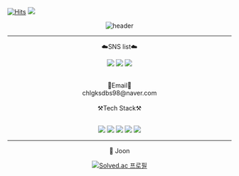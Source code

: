 [![Hits](https://hits.seeyoufarm.com/api/count/incr/badge.svg?url=https%3A%2F%2Fgithub.com%2Fchlgksdbs%2Fhit-counter&count_bg=%2379C83D&title_bg=%23555555&icon=&icon_color=%23E7E7E7&title=hits&edge_flat=false)](https://github.com/chlgksdbs)
<image src="https://img.shields.io/github/followers/chlgksdbs?style=social">
  
<div align="center">

  ![header](https://capsule-render.vercel.app/api?type=waving&color=gradient&customColorList=14&height=220&section=header&text=Welcome&fontAlignY=40&fontSize=70&desc=chlgksdbs's%20GitHub&descAlign=65&descAlignY=55&descSize=20)

  ---
  ☁️SNS list☁️

  <a href="https://www.facebook.com/profile.php?id=100013209942817" target="_blank"><img src="https://img.shields.io/badge/Facebook-1877F2?style=flat-square&logo=Facebook&logoColor=white"/></a>
  <a href="https://www.instagram.com/chlgksdbs/" target="_blank"><img src="https://img.shields.io/badge/Instagram-E4405F?style=flat-square&logo=Instagram&logoColor=white"/></a>
  <a href="https://blog.naver.com/chlgksdbs98" target="_blank"><img src="https://img.shields.io/badge/My Blog-03C75A?style=flat-square&logo=Naver&logoColor=white"/></a>
  <br/>


  <br/>
  📧Email📧<br/>chlgksdbs98@naver.com
  <br/>

  
  <br/>
  ⚒️Tech Stack⚒️

  <br/><img src="https://img.shields.io/badge/Python-3776AB?style=flat-square&logo=Python&logoColor=white">
  <img src="https://img.shields.io/badge/Node.js-339933?style=flat-square&logo=Node.js&logoColor=white">
  <img src="https://img.shields.io/badge/HTML-E34F26?style=flat-square&logo=HTML5&logoColor=white">
  <img src="https://img.shields.io/badge/CSS-1572B6?style=flat-square&logo=CSS3&logoColor=white">
  <img src="https://img.shields.io/badge/JavaScript-F7DF1E?style=flat-square&logo=JavaScript&logoColor=white">

  ---
  :100: Joon
  <br/>
  
  
  [![Solved.ac
프로필](http://mazassumnida.wtf/api/v2/generate_badge?boj=fgan75)](https://solved.ac/fgan75)
</div>

<!--
**chlgksdbs/chlgksdbs** is a ✨ _special_ ✨ repository because its `README.md` (this file) appears on your GitHub profile.

Here are some ideas to get you started:

- 🔭 I’m currently working on ...
- 🌱 I’m currently learning ...
- 👯 I’m looking to collaborate on ...
- 🤔 I’m looking for help with ...
- 💬 Ask me about ...
- 📫 How to reach me: ...
- 😄 Pronouns: ...
- ⚡ Fun fact: ...
-->
